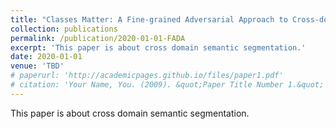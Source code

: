 ```yaml
---
title: "Classes Matter: A Fine-grained Adversarial Approach to Cross-domain Semantic Segmentation"
collection: publications
permalink: /publication/2020-01-01-FADA
excerpt: 'This paper is about cross domain semantic segmentation.'
date: 2020-01-01
venue: 'TBD'
# paperurl: 'http://academicpages.github.io/files/paper1.pdf'
# citation: 'Your Name, You. (2009). &quot;Paper Title Number 1.&quot; <i>Journal 1</i>. 1(1).'
---
```

This paper is about cross domain semantic segmentation.

<!-- [Download paper here](http://academicpages.github.io/files/paper1.pdf) -->

<!-- Recommended citation: Your Name, You. (2009). "Paper Title Number 1." <i>Journal 1</i>. 1(1). -->
